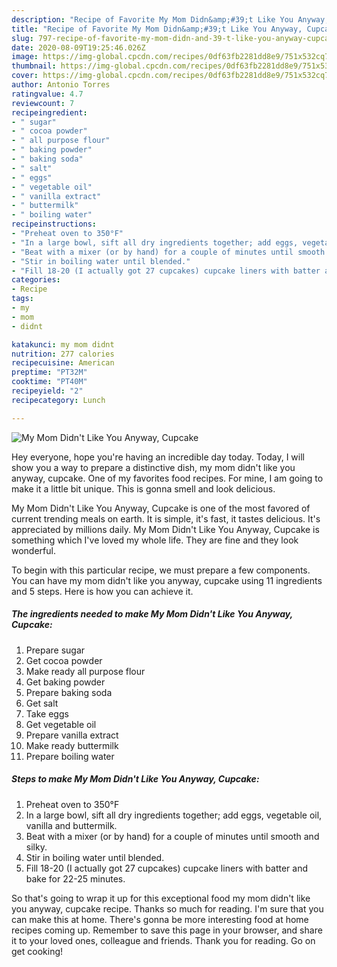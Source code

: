 ```yaml
---
description: "Recipe of Favorite My Mom Didn&amp;#39;t Like You Anyway, Cupcake"
title: "Recipe of Favorite My Mom Didn&amp;#39;t Like You Anyway, Cupcake"
slug: 797-recipe-of-favorite-my-mom-didn-and-39-t-like-you-anyway-cupcake
date: 2020-08-09T19:25:46.026Z
image: https://img-global.cpcdn.com/recipes/0df63fb2281dd8e9/751x532cq70/my-mom-didnt-like-you-anyway-cupcake-recipe-main-photo.jpg
thumbnail: https://img-global.cpcdn.com/recipes/0df63fb2281dd8e9/751x532cq70/my-mom-didnt-like-you-anyway-cupcake-recipe-main-photo.jpg
cover: https://img-global.cpcdn.com/recipes/0df63fb2281dd8e9/751x532cq70/my-mom-didnt-like-you-anyway-cupcake-recipe-main-photo.jpg
author: Antonio Torres
ratingvalue: 4.7
reviewcount: 7
recipeingredient:
- " sugar"
- " cocoa powder"
- " all purpose flour"
- " baking powder"
- " baking soda"
- " salt"
- " eggs"
- " vegetable oil"
- " vanilla extract"
- " buttermilk"
- " boiling water"
recipeinstructions:
- "Preheat oven to 350°F"
- "In a large bowl, sift all dry ingredients together; add eggs, vegetable oil, vanilla and buttermilk."
- "Beat with a mixer (or by hand) for a couple of minutes until smooth and silky."
- "Stir in boiling water until blended."
- "Fill 18-20 (I actually got 27 cupcakes) cupcake liners with batter and bake for 22-25 minutes."
categories:
- Recipe
tags:
- my
- mom
- didnt

katakunci: my mom didnt 
nutrition: 277 calories
recipecuisine: American
preptime: "PT32M"
cooktime: "PT40M"
recipeyield: "2"
recipecategory: Lunch

---
```



![My Mom Didn&#39;t Like You Anyway, Cupcake](https://img-global.cpcdn.com/recipes/0df63fb2281dd8e9/751x532cq70/my-mom-didnt-like-you-anyway-cupcake-recipe-main-photo.jpg)

Hey everyone, hope you're having an incredible day today. Today, I will show you a way to prepare a distinctive dish, my mom didn&#39;t like you anyway, cupcake. One of my favorites food recipes. For mine, I am going to make it a little bit unique. This is gonna smell and look delicious.



My Mom Didn&#39;t Like You Anyway, Cupcake is one of the most favored of current trending meals on earth. It is simple, it's fast, it tastes delicious. It's appreciated by millions daily. My Mom Didn&#39;t Like You Anyway, Cupcake is something which I've loved my whole life. They are fine and they look wonderful.


To begin with this particular recipe, we must prepare a few components. You can have my mom didn&#39;t like you anyway, cupcake using 11 ingredients and 5 steps. Here is how you can achieve it.

<!--inarticleads1-->

##### The ingredients needed to make My Mom Didn&#39;t Like You Anyway, Cupcake:

1. Prepare  sugar
1. Get  cocoa powder
1. Make ready  all purpose flour
1. Get  baking powder
1. Prepare  baking soda
1. Get  salt
1. Take  eggs
1. Get  vegetable oil
1. Prepare  vanilla extract
1. Make ready  buttermilk
1. Prepare  boiling water




<!--inarticleads2-->

##### Steps to make My Mom Didn&#39;t Like You Anyway, Cupcake:

1. Preheat oven to 350°F
1. In a large bowl, sift all dry ingredients together; add eggs, vegetable oil, vanilla and buttermilk.
1. Beat with a mixer (or by hand) for a couple of minutes until smooth and silky.
1. Stir in boiling water until blended.
1. Fill 18-20 (I actually got 27 cupcakes) cupcake liners with batter and bake for 22-25 minutes.




So that's going to wrap it up for this exceptional food my mom didn&#39;t like you anyway, cupcake recipe. Thanks so much for reading. I'm sure that you can make this at home. There's gonna be more interesting food at home recipes coming up. Remember to save this page in your browser, and share it to your loved ones, colleague and friends. Thank you for reading. Go on get cooking!
